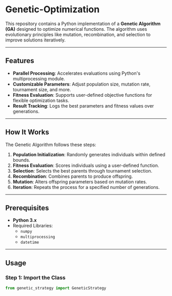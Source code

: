 # Genetic-Optimization

This repository contains a Python implementation of a **Genetic Algorithm (GA)** designed to optimize numerical functions. The algorithm uses evolutionary principles like mutation, recombination, and selection to improve solutions iteratively.

---

## Features

- **Parallel Processing**: Accelerates evaluations using Python's multiprocessing module.
- **Customizable Parameters**: Adjust population size, mutation rate, tournament size, and more.
- **Fitness Evaluation**: Supports user-defined objective functions for flexible optimization tasks.
- **Result Tracking**: Logs the best parameters and fitness values over generations.

---

## How It Works

The Genetic Algorithm follows these steps:
1. **Population Initialization**: Randomly generates individuals within defined bounds.
2. **Fitness Evaluation**: Scores individuals using a user-defined function.
3. **Selection**: Selects the best parents through tournament selection.
4. **Recombination**: Combines parents to produce offspring.
5. **Mutation**: Alters offspring parameters based on mutation rates.
6. **Iteration**: Repeats the process for a specified number of generations.

---

## Prerequisites

- **Python 3.x**
- Required Libraries:
  - `numpy`
  - `multiprocessing`
  - `datetime`

---

## Usage

### Step 1: Import the Class
```python
from genetic_strategy import GeneticStrategy
